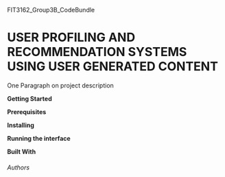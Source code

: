 FIT3162_Group3B_CodeBundle
# USER PROFILING AND RECOMMENDATION SYSTEMS USING USER GENERATED CONTENT
One Paragraph on project description

**Getting Started**

**Prerequisites**

**Installing**

**Running the interface**

**Built With**

###### Authors
